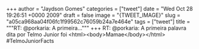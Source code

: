 
+++
author = "Jaydson Gomes"
categories = ["tweet"]
date = "Wed Oct 28 19:26:51 +0000 2009"
draft = false
image = "{TWEET_IMAGE}"
slug = "a05ca968aa04f06fc1f99562c76059b24a7e464e"
tags = ["tweet"]
title = """RT: @porkaria: A primeira..."""
+++
RT: @porkaria: A primeira palavra dita por Telmo Junior foi &lt;html&gt;&lt;body&gt;Mamae&lt;/body&gt;&lt;/html&gt; #TelmoJuniorFacts
